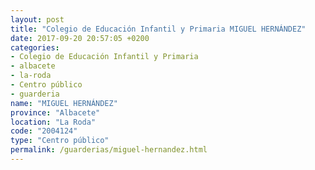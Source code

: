 ```yaml
---
layout: post
title: "Colegio de Educación Infantil y Primaria MIGUEL HERNÁNDEZ"
date: 2017-09-20 20:57:05 +0200
categories:
- Colegio de Educación Infantil y Primaria
- albacete
- la-roda
- Centro público
- guarderia
name: "MIGUEL HERNÁNDEZ"
province: "Albacete"
location: "La Roda"
code: "2004124"
type: "Centro público"
permalink: /guarderias/miguel-hernandez.html
---
```

